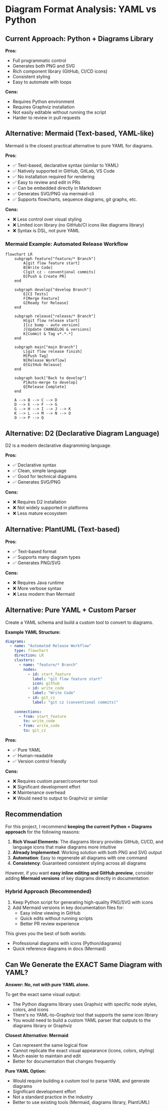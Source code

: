# Diagram Format Analysis: YAML vs Python

## Current Approach: Python + Diagrams Library

**Pros:**
- Full programmatic control
- Generates both PNG and SVG
- Rich component library (GitHub, CI/CD icons)
- Consistent styling
- Easy to automate with loops

**Cons:**
- Requires Python environment
- Requires Graphviz installation
- Not easily editable without running the script
- Harder to review in pull requests

## Alternative: Mermaid (Text-based, YAML-like)

Mermaid is the closest practical alternative to pure YAML for diagrams.

**Pros:**
- ✅ Text-based, declarative syntax (similar to YAML)
- ✅ Natively supported in GitHub, GitLab, VS Code
- ✅ No installation required for rendering
- ✅ Easy to review and edit in PRs
- ✅ Can be embedded directly in Markdown
- ✅ Generates SVG/PNG via mermaid-cli
- ✅ Supports flowcharts, sequence diagrams, git graphs, etc.

**Cons:**
- ❌ Less control over visual styling
- ❌ Limited icon library (no GitHub/CI icons like diagrams library)
- ❌ Syntax is DSL, not pure YAML

### Mermaid Example: Automated Release Workflow

```mermaid
flowchart LR
    subgraph feature["feature/* Branch"]
        A[git flow feature start]
        B[Write Code]
        C[git cz - conventional commits]
        D[Push & Create PR]
    end
    
    subgraph develop["develop Branch"]
        E[CI Tests]
        F[Merge Feature]
        G[Ready for Release]
    end
    
    subgraph release["release/* Branch"]
        H[git flow release start]
        I[cz bump - auto version]
        J[Update CHANGELOG & versions]
        K[Commit & Tag v*.*.*]
    end
    
    subgraph main["main Branch"]
        L[git flow release finish]
        M[Push Tag]
        N[Release Workflow]
        O[GitHub Release]
    end
    
    subgraph back["Back to develop"]
        P[Auto-merge to develop]
        Q[Release Complete]
    end
    
    A --> B --> C --> D
    D --> E --> F --> G
    G --> H --> I --> J --> K
    K --> L --> M --> N --> O
    O --> P --> Q
```

## Alternative: D2 (Declarative Diagram Language)

D2 is a modern declarative diagramming language.

**Pros:**
- ✅ Declarative syntax
- ✅ Clean, simple language
- ✅ Good for technical diagrams
- ✅ Generates SVG/PNG

**Cons:**
- ❌ Requires D2 installation
- ❌ Not widely supported in platforms
- ❌ Less mature ecosystem

## Alternative: PlantUML (Text-based)

**Pros:**
- ✅ Text-based format
- ✅ Supports many diagram types
- ✅ Generates PNG/SVG

**Cons:**
- ❌ Requires Java runtime
- ❌ More verbose syntax
- ❌ Less modern than Mermaid

## Alternative: Pure YAML + Custom Parser

Create a YAML schema and build a custom tool to convert to diagrams.

**Example YAML Structure:**
```yaml
diagrams:
  - name: "Automated Release Workflow"
    type: flowchart
    direction: LR
    clusters:
      - name: "feature/* Branch"
        nodes:
          - id: start_feature
            label: "git flow feature start"
            icon: github
          - id: write_code
            label: "Write Code"
          - id: git_cz
            label: "git cz (conventional commits)"
    
    connections:
      - from: start_feature
        to: write_code
      - from: write_code
        to: git_cz
```

**Pros:**
- ✅ Pure YAML
- ✅ Human-readable
- ✅ Version control friendly

**Cons:**
- ❌ Requires custom parser/converter tool
- ❌ Significant development effort
- ❌ Maintenance overhead
- ❌ Would need to output to Graphviz or similar

## Recommendation

For this project, I recommend **keeping the current Python + Diagrams approach** for the following reasons:

1. **Rich Visual Elements**: The diagrams library provides GitHub, CI/CD, and language icons that make diagrams more intuitive
2. **Already Implemented**: Working solution with both PNG and SVG output
3. **Automation**: Easy to regenerate all diagrams with one command
4. **Consistency**: Guaranteed consistent styling across all diagrams

However, if you want **easy inline editing and GitHub preview**, consider adding **Mermaid versions** of key diagrams directly in documentation:

### Hybrid Approach (Recommended)

1. Keep Python script for generating high-quality PNG/SVG with icons
2. Add Mermaid versions in key documentation files for:
   - Easy inline viewing in GitHub
   - Quick edits without running scripts
   - Better PR review experience

This gives you the best of both worlds:
- Professional diagrams with icons (Python/diagrams)
- Quick reference diagrams in docs (Mermaid)

## Can We Generate the EXACT Same Diagram with YAML?

**Answer: No, not with pure YAML alone.**

To get the exact same visual output:
- The Python diagrams library uses Graphviz with specific node styles, colors, and icons
- There's no YAML-to-Graphviz tool that supports the same icon library
- You would need to build a custom YAML parser that outputs to the diagrams library or Graphviz

**Closest Alternative: Mermaid**
- Can represent the same logical flow
- Cannot replicate the exact visual appearance (icons, colors, styling)
- Much easier to maintain and edit
- Better for documentation that changes frequently

**Pure YAML Option:**
- Would require building a custom tool to parse YAML and generate diagrams
- Significant development effort
- Not a standard practice in the industry
- Better to use existing tools (Mermaid, diagrams library, PlantUML)
